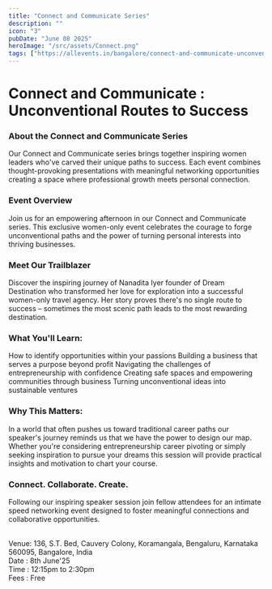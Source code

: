 ```yaml
---
title: "Connect and Communicate Series"
description: ""
icon: "3"
pubDate: "June 08 2025"
heroImage: "/src/assets/Connect.png"
tags: ["https://allevents.in/bangalore/connect-and-communicate-unconventional-routes-to-success-tickets/80001499949135?ref=smdl"]
---
```

<h1>Connect and Communicate : Unconventional Routes to Success</h1>
<h3>About the Connect and Communicate Series</h3>
Our Connect and Communicate series brings together inspiring women leaders who've carved their unique paths to success. Each event combines thought-provoking presentations with meaningful networking opportunities creating a space where professional growth meets personal connection.<br>

<h3>Event Overview</h3>
Join us for an empowering afternoon in our Connect and Communicate series. This exclusive women-only event celebrates the courage to forge unconventional paths and the power of turning personal interests into thriving businesses.<br>

<h3>Meet Our Trailblazer</h3>
Discover the inspiring journey of Nanadita Iyer founder of Dream Destination who transformed her love for exploration into a successful women-only travel agency. Her story proves there's no single route to success – sometimes the most scenic path leads to the most rewarding destination.<br>

<h3>What You'll Learn:</h3>
How to identify opportunities within your passions
Building a business that serves a purpose beyond profit
Navigating the challenges of entrepreneurship with confidence
Creating safe spaces and empowering communities through business
Turning unconventional ideas into sustainable ventures

<h3>Why This Matters:</h3>
In a world that often pushes us toward traditional career paths our speaker's journey reminds us that we have the power to design our map. Whether you're considering entrepreneurship career pivoting or simply seeking inspiration to pursue your dreams this session will provide practical insights and motivation to chart your course.

<h3>Connect. Collaborate. Create.</h3>
Following our inspiring speaker session join fellow attendees for an intimate speed networking event designed to foster meaningful connections and collaborative opportunities.<br><br>

Venue: 136, S.T. Bed, Cauvery Colony, Koramangala, Bengaluru, Karnataka 560095, Bangalore, India<br>
Date : 8th June'25<br>
Time : 12:15pm to 2:30pm<br>
Fees : Free <br>

